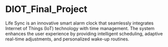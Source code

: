# DIOT_Final_Project
Life Sync is an innovative smart alarm clock that seamlessly integrates Internet of Things (IoT) technology with time management. The system enhances the user experience by providing intelligent scheduling, adaptive real-time adjustments, and personalized wake-up routines. 
